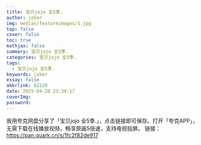 ```yaml
---
title: 宝贝jojo 全5季.
author: joker
img: medias/featureimages/1.jpg
top: false
cover: false
toc: true
mathjax: false
summary: 宝贝jojo 全5季.
categories: 宝贝jojo 全5季.
tags:
  - 宝贝jojo 全5季.
keywords: joker
essay: false
abbrlink: 62220
date: 2025-04-20 23:39:17
coverImg:
password:
---
```


我用夸克网盘分享了「宝贝jojo 全5季.」，点击链接即可保存。打开「夸克APP」，无需下载在线播放视频，畅享原画5倍速，支持电视投屏。
链接：https://pan.quark.cn/s/1fc2f82de917
